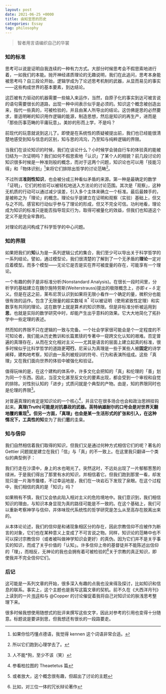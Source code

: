 ```yaml
---
layout: post
date: 2021-06-25 +0000
title: 由知至思的历史
categories: Essay
tag: philosophy
---
```


> 智者用言语编织自己的华裳

### 知的标准

思考可以说是证明自我连续的一种有力方式。大部分时候思考会不假思索地进行着，一如我们的本能。抛开神经递质理论的无趣说明，我们在此追问，思考本身能被思考吗？自三段论开始，逻辑学成为了论述思考机制的武器，从显而易见的事实——这些构成世界的基本要素，到达结论。

这匹被有力驱动的机器需要一些输入来运作，当然，自原子化的事实到达可被言说的语句需要很长的道路，出现一种中间表示似乎是必须的。知识这个概念被创造出来，指代一些真的，可被检验的，并且由某人所导出的结论。这仿佛是思的必然要求，普适明晰的知识用作逻辑的能源，制造思想，然后是知识的再生产，进而是「那些历事范畴的平庸玩意」。美妙的形而上学，不是吗？

前现代的玩意就说到这儿了。即使是在系统性的质疑被提出前，我们也已经能很清楚地感受到知与信息的区别，知与思的鸿沟，乃至知与纯粹逻辑的界限。

当我们在谈论知识的时候，我们在谈论什么？小时候学会骑自行车的体验真的能被归结为一次证明吗？我们如何不假思索地「认识」了某个人的相貌？前几段讨论的知识很多时候是一种准则般的概念，而对于这两个问题，知识论也可以用「技能习得」和「物体识别」[^1]来将它们排除出哲学的讨论范畴[^2]。

不过所谓**准则性知识**，也会被分成三种看似矛盾的来源。第一种是最确定的数学「证明」，它们的检验可以被轻松地送入方法论的讨论范围。其次是「观察」，这种无机质的行动可以通过减少误差，引入多个主体来确立一个标准。最后最棘手的，是被称之为「理论」的概念。理论似乎是建立在证明和观察（实验）基础上，但又与之不同。感官和行动似乎参与了理论的形成，但又不完全可信。功利地看，理论成为知识的标准只是能否指导现实行为，取得可被量化的效益，但我们也知道这个定义不是完全牢靠的。

对理论的追问构成了科学哲学的中心问题。

### 知的界限

如果把我们的**知**认为是一系列逻辑公式的集合，我们至少可以导出关于科学哲学的一系列结论。譬如，通过模型论，我们很清楚的了解到了一个无矛盾的**理论**一定对应着模型。而多个模型——无论它是否是实在界可被度量的存在，可能享有一个理论。

一个有趣的例子是非标准分析(Nonstandard Analysis)。在很长一段时间里，分析学的基础建立在魏尔施特劳斯(Weiterstrauss)提出的极限概念上，亦即 $\epsilon-\delta$ 定义。但是在这之前，莱布尼茨认识到如果将无限小看作一个确定的量，微积分也能很有效的运作。包含了无限量的超实数域 $\mathbb{R}^{*}$ 可以被证明（使用紧致性定理）和实数享有共同的理论。这在数学上就是算术的知识界限。但是非标准分析被运用到**思**，也就是实际的数学研究中时，却能产生出乎意料的效果。它大大地简化了拓扑学中一些定理的表述。

然而知的界限不只在逻辑的一致与完备。一个社会学家很可能会是个一定程度的不可知论者，我们能从历史教训和长篇累牍的专著中一窥跨文化认知的艰难。否定普遍的真理存在，从而在文化相对主义——尤其是语言的层面上建立起真的标准，很多时候似乎比科学哲学的道路更**可行**。尼采认为真理是一些于某些人被**固定**的诗学阐释，建构地考察，知识由一系列被规训的符号、行为和表演所组成。这些「真理」又在我们面向世界的体验中被强化和验证。

值得玩味的是，在这个建构的体系中，许多文化会把知的「真」和伦理的「善」划为同一个东西。因此，当亚文化甚至反文化的要素出现，都会受到一个审视和自觉的排除。对性别认知的「进步」式质问就是个典型的产物。由是，知的界限同时也是伦理的界限[^3]。

对普遍真理的肯定是知识论的一个核心[^4]，并且它在很多场合也会和政治思辨挂钩起来。**真理(Truth)**可能是对抗暴政的武器。英特纳雄耐尔的口号会是对世界天翻地覆的重现[^5]。但另一方面，「真理」也会是某一生活形式的扩张和引入，在这种情况下，工具性的**知**变为了我们**思**的圭臬。

### 知与信仰

我们自然相信着我们取得的知识，但我们又是通过何种方式相信它们的呢？著名的 Gettier 问题就是建立在我们「信」与「真」的不一致上。在这里我只翻译一个类似的典型例子：

我们行走在沙漠中，身上的水也喝光了。突然这时，不远处出现了一片郁郁葱葱的绿洲，于是我们得出了那里有水的知识，并相信着它。但我们跑到那里一看，却发现只是一片海市蜃楼，不过幸运地是，我们在一块岩石下发现了泉眼。在这个过程中，我们相信的真的是「知识」吗？

如果稍有不慎，我们又会依此陷入相对主义的危险境地中。我们意识到，我们相信知识的理由，与知识本身显现为真的路径可能是不一致的。在这个基础上，我们可以重新考察神学与信仰，并体味现代系统性的哲学研究是怎么从至高存在脱离出来的。

从本体论论述，我们的信仰是和诸现象相区分的存在，因此宗教信仰不应被作为断言的对象，它们也在某种意义上变成了不可言说之物。同样，知识论的范畴中也不可以探讨宗教信仰（或者被叫做神学知识会更好）的真伪。因为它们并不是关乎事实的知识，而成了关乎价值的「认知」。许多信仰上帝的基督徒并不能陈述出信仰的「理」，而相反，无神论的我也会拥有着可被检验的[^6]关于宗教的真正知识，即使我并不完全信仰它们。

### 后记

这可能是一系列文章的开始，很多深入有趣的点我也没来得及探讨，比如知识和信息的联系。事实上，这个主题也是我写这篇文章的契机。前不久在《大西洋月刊》上读到的一片[书评](https://www.theatlantic.com/culture/archive/2021/06/information-efficiency-history-filing-cabinet/619106/)和与 @Copper 的讨论催促着我将自己对知识论的肤浅思考整理下来。

很多时候我想使用随想式的批评来撰写这些文字，因此对参考的引用也变得十分随意。标题说是要讲到思，但我想还有很长的一段路要走。

[^1]: 如果你恰巧懂点德语，我觉得 kennen 这个词语非常合适。
[^2]: 所以它们跑到心理学去了。
[^3]: 人不能*狗，至少不该（笑）
[^4]: 参看柏拉图的 Theaetetus 篇
[^5]: 或者放大，这个概念很有趣，但超出了讨论的主题
[^6]: 比如，对三位一体的冗长辩论著作
